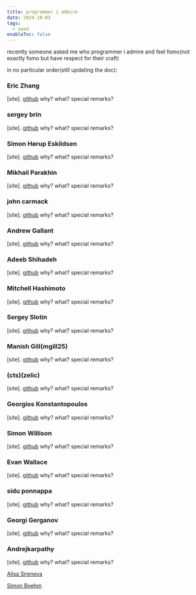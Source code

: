```yaml
---
title: programmer i admire
date: 2024-10-03
tags:
  - seed
enableToc: false
---
```


recently someone asked me who programmer i admire and feel fomo(not exactly fomo but have respect for their craft)

in no particular order(still updating the doc):

### Eric Zhang
[site].  [github]()
why?
what?
special remarks?
### sergey brin
[site].  [github]()
why?
what?
special remarks?

### Simon Hørup Eskildsen
[site].  [github]()
why?
what?
special remarks?

### Mikhail Parakhin
[site].  [github]()
why?
what?
special remarks?

### john carmack
[site].  [github]()
why?
what?
special remarks?

### Andrew Gallant
[site].  [github]()
why?
what?
special remarks?

### Adeeb Shihadeh
[site].  [github]()
why?
what?
special remarks?

### Mitchell Hashimoto
[site].  [github]()
why?
what?
special remarks?

### Sergey Slotin
[site].  [github]()
why?
what?
special remarks?

### Manish Gill(mgill25)
[site].  [github]()
why?
what?
special remarks?

### (cts)(zelic)
[site].  [github]()
why?
what?
special remarks?

### Georgios Konstantopoulos
[site].  [github]()
why?
what?
special remarks?
### Simon Willison
[site].  [github]()
why?
what?
special remarks?

### Evan Wallace
[site].  [github]()
why?
what?
special remarks?

### sidu ponnappa
[site].  [github]()
why?
what?
special remarks?

### Georgi Gerganov
[site].  [github]()
why?
what?
special remarks?

### Andrejkarpathy
[site].  [github]()
why?
what?
special remarks?


[Alisa Sireneva](https://gitlab.com/purplesyringa)

[Simon Boehm](https://siboehm.com/)